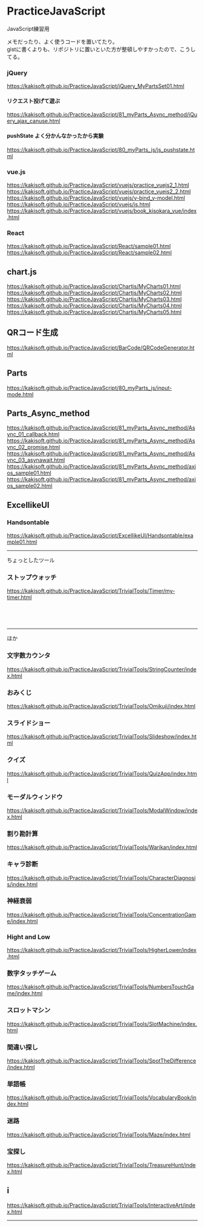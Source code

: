 # PracticeJavaScript
JavaScript練習用  
  
メモだったり、よく使うコードを置いてたり。  
gistに書くよりも、リポジトリに置いといた方が整頓しやすかったので、こうしてる。  

### jQuery
https://kakisoft.github.io/PracticeJavaScript/jQuery_MyPartsSet01.html  


#### リクエスト投げて遊ぶ
https://kakisoft.github.io/PracticeJavaScript/81_myParts_Async_method/jQuery_ajax_canuse.html  


#### pushState よく分かんなかったから実験
https://kakisoft.github.io/PracticeJavaScript/80_myParts_js/js_pushstate.html    


### vue.js
https://kakisoft.github.io/PracticeJavaScript/vuejs/practice_vuejs2_1.html    
https://kakisoft.github.io/PracticeJavaScript/vuejs/practice_vuejs2_2.html    
https://kakisoft.github.io/PracticeJavaScript/vuejs/v-bind_v-model.html    
https://kakisoft.github.io/PracticeJavaScript/vuejs/is.html    
https://kakisoft.github.io/PracticeJavaScript/vuejs/book_kisokara_vue/index.html  


### React
https://kakisoft.github.io/PracticeJavaScript/React/sample01.html  
https://kakisoft.github.io/PracticeJavaScript/React/sample02.html  


## chart.js
https://kakisoft.github.io/PracticeJavaScript/Chartjs/MyCharts01.html    
https://kakisoft.github.io/PracticeJavaScript/Chartjs/MyCharts02.html    
https://kakisoft.github.io/PracticeJavaScript/Chartjs/MyCharts03.html    
https://kakisoft.github.io/PracticeJavaScript/Chartjs/MyCharts04.html    
https://kakisoft.github.io/PracticeJavaScript/Chartjs/MyCharts05.html    


## QRコード生成
https://kakisoft.github.io/PracticeJavaScript/BarCode/QRCodeGenerator.html    


## Parts
https://kakisoft.github.io/PracticeJavaScript/80_myParts_js/input-mode.html  


## Parts_Async_method
https://kakisoft.github.io/PracticeJavaScript/81_myParts_Async_method/Async_01_callback.html  
https://kakisoft.github.io/PracticeJavaScript/81_myParts_Async_method/Async_02_promise.html  
https://kakisoft.github.io/PracticeJavaScript/81_myParts_Async_method/Async_03_asynawait.html  
https://kakisoft.github.io/PracticeJavaScript/81_myParts_Async_method/axios_sample01.html  
https://kakisoft.github.io/PracticeJavaScript/81_myParts_Async_method/axios_sample02.html  


## ExcellikeUI

### Handsontable
https://kakisoft.github.io/PracticeJavaScript/ExcellikeUI/Handsontable/example01.html  


__________________________________________________________________
ちょっとしたツール
### ストップウォッチ
https://kakisoft.github.io/PracticeJavaScript/TrivialTools/Timer/my-timer.html    
　      
　      
　      
__________________________________________________________________
ほか
### 文字数カウンタ
https://kakisoft.github.io/PracticeJavaScript/TrivialTools/StringCounter/index.html    

### おみくじ 
https://kakisoft.github.io/PracticeJavaScript/TrivialTools/Omikuji/index.html    

### スライドショー
https://kakisoft.github.io/PracticeJavaScript/TrivialTools/Slideshow/index.html    

### クイズ
https://kakisoft.github.io/PracticeJavaScript/TrivialTools/QuizApp/index.html    

### モーダルウィンドウ
https://kakisoft.github.io/PracticeJavaScript/TrivialTools/ModalWindow/index.html    

### 割り勘計算
https://kakisoft.github.io/PracticeJavaScript/TrivialTools/Warikan/index.html    

### キャラ診断
https://kakisoft.github.io/PracticeJavaScript/TrivialTools/CharacterDiagnosis/index.html    

### 神経衰弱
https://kakisoft.github.io/PracticeJavaScript/TrivialTools/ConcentrationGame/index.html    

### Hight and Low
https://kakisoft.github.io/PracticeJavaScript/TrivialTools/HigherLower/index.html    

### 数字タッチゲーム
https://kakisoft.github.io/PracticeJavaScript/TrivialTools/NumbersTouchGame/index.html    

### スロットマシン
https://kakisoft.github.io/PracticeJavaScript/TrivialTools/SlotMachine/index.html    

### 間違い探し
https://kakisoft.github.io/PracticeJavaScript/TrivialTools/SpotTheDifference/index.html    

### 単語帳
https://kakisoft.github.io/PracticeJavaScript/TrivialTools/VocabularyBook/index.html    

### 迷路
https://kakisoft.github.io/PracticeJavaScript/TrivialTools/Maze/index.html    

### 宝探し
https://kakisoft.github.io/PracticeJavaScript/TrivialTools/TreasureHunt/index.html    

## i
https://kakisoft.github.io/PracticeJavaScript/TrivialTools/InteractiveArt/index.html    


__________________________________________________________________

